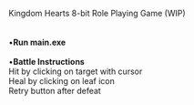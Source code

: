 Kingdom Hearts 8-bit Role Playing Game (WIP) <br />
 <br />
 <br />
•**Run main.exe** 
<br />
<br />
•**Battle Instructions** <br />
   Hit by clicking on target with cursor <br />
   Heal by clicking on leaf icon <br />
   Retry button after defeat <br />

